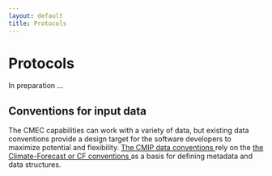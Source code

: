 ```yaml
---
layout: default
title: Protocols
---
```


# Protocols

In preparation ...

Conventions for input data
------

The CMEC capabilities can work with a variety of data, but existing data conventions provide a design target for the software developers to maximize potential and flexibility.  <a href="https://pcmdi.llnl.gov/CMIP6/Guide/modelers.html#5-model-output-requirements"> The CMIP data conventions </a> rely on the <a href="https://pcmdi.llnl.gov/CMIP6/Guide/modelers.html#5-model-output-requirements"> the Climate-Forecast or CF conventions </a> as a basis for defining metadata and data structures.
